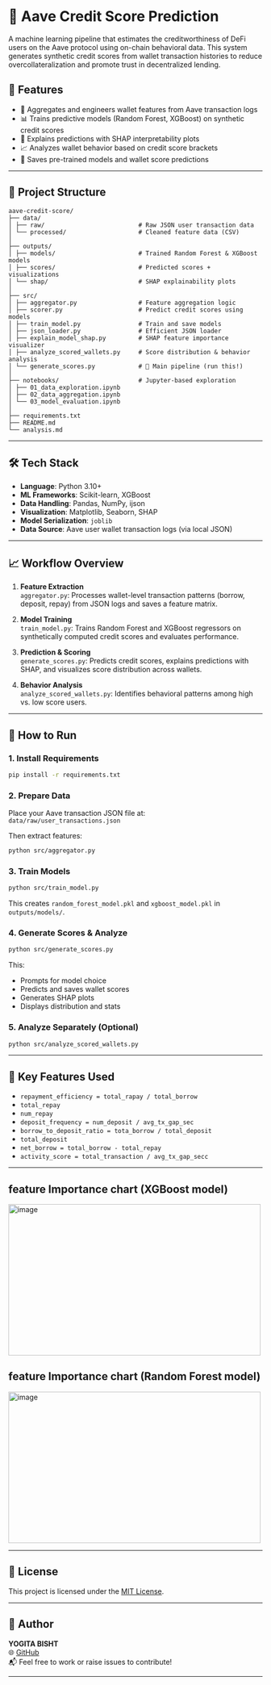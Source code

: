 # 🔐 Aave Credit Score Prediction

A machine learning pipeline that estimates the creditworthiness of DeFi users on the Aave protocol using on-chain behavioral data. This system generates synthetic credit scores from wallet transaction histories to reduce overcollateralization and promote trust in decentralized lending.

## 🚀 Features

- 🧾 Aggregates and engineers wallet features from Aave transaction logs
- 📊 Trains predictive models (Random Forest, XGBoost) on synthetic credit scores
- 🧠 Explains predictions with SHAP interpretability plots
- 📈 Analyzes wallet behavior based on credit score brackets
- 🧮 Saves pre-trained models and wallet score predictions

---

## 📂 Project Structure

```
aave-credit-score/
├── data/
│ ├── raw/                          # Raw JSON user transaction data
│ └── processed/                    # Cleaned feature data (CSV)
│
├── outputs/
│ ├── models/                       # Trained Random Forest & XGBoost models
│ ├── scores/                       # Predicted scores + visualizations
│ └── shap/                         # SHAP explainability plots
│
├── src/
│ ├── aggregator.py                 # Feature aggregation logic
│ ├── scorer.py                     # Predict credit scores using models
│ ├── train_model.py                # Train and save models
│ ├── json_loader.py                # Efficient JSON loader
│ ├── explain_model_shap.py         # SHAP feature importance visualizer
│ ├── analyze_scored_wallets.py     # Score distribution & behavior analysis
│ └── generate_scores.py            # 🔁 Main pipeline (run this!)
│
├── notebooks/                      # Jupyter-based exploration
│ ├── 01_data_exploration.ipynb
│ ├── 02_data_aggregation.ipynb
│ └── 03_model_evaluation.ipynb
│
├── requirements.txt
├── README.md
└── analysis.md
```

---

## 🛠️ Tech Stack

- **Language**: Python 3.10+
- **ML Frameworks**: Scikit-learn, XGBoost
- **Data Handling**: Pandas, NumPy, ijson
- **Visualization**: Matplotlib, Seaborn, SHAP
- **Model Serialization**: `joblib`
- **Data Source**: Aave user wallet transaction logs (via local JSON)

---

## 📈 Workflow Overview

1. **Feature Extraction**  
   `aggregator.py`: Processes wallet-level transaction patterns (borrow, deposit, repay) from JSON logs and saves a feature matrix.

2. **Model Training**  
   `train_model.py`: Trains Random Forest and XGBoost regressors on synthetically computed credit scores and evaluates performance.

3. **Prediction & Scoring**  
   `generate_scores.py`: Predicts credit scores, explains predictions with SHAP, and visualizes score distribution across wallets.

4. **Behavior Analysis**  
   `analyze_scored_wallets.py`: Identifies behavioral patterns among high vs. low score users.

---

## 🧪 How to Run

### 1. Install Requirements

```bash
pip install -r requirements.txt
```

### 2. Prepare Data

Place your Aave transaction JSON file at:  
`data/raw/user_transactions.json`

Then extract features:

```bash
python src/aggregator.py
```

### 3. Train Models

```bash
python src/train_model.py
```

This creates `random_forest_model.pkl` and `xgboost_model.pkl` in `outputs/models/`.

### 4. Generate Scores & Analyze

```bash
python src/generate_scores.py
```

This:
- Prompts for model choice
- Predicts and saves wallet scores
- Generates SHAP plots
- Displays distribution and stats

### 5. Analyze Separately (Optional)

```bash
python src/analyze_scored_wallets.py
```

---

## 🧠 Key Features Used

- `repayment_efficiency = total_rapay / total_borrow`
- `total_repay`
- `num_repay`
- `deposit_frequency = num_deposit / avg_tx_gap_sec`
- `borrow_to_deposit_ratio = tota_borrow / total_deposit`
- `total_deposit`
- `net_borrow = total_borrow - total_repay`
- `activity_score = total_transaction / avg_tx_gap_secc`

---
## feature Importance chart (XGBoost model)
<img width="500" height="300" alt="image" src="https://github.com/user-attachments/assets/d1cf2221-c051-4d61-9f52-48dbad81deab" />

## feature Importance chart (Random Forest model)
<img width="500" height="300" alt="image" src="https://github.com/user-attachments/assets/f6d9a083-0fca-4b5a-846d-be8da5af7a86" />

---
## 📄 License

This project is licensed under the [MIT License](LICENSE).

---

## 👤 Author

**YOGITA BISHT**  
🌐 [GitHub](https://github.com/Yogita2002Bisht)  
📬 Feel free to work or raise issues to contribute!

---
